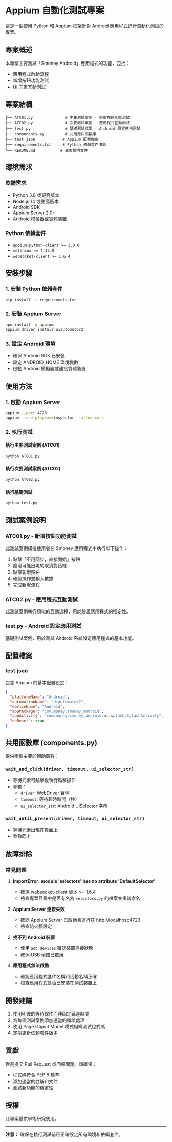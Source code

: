 # Appium 自動化測試專案

這是一個使用 Python 和 Appium 框架針對 Android 應用程式進行自動化測試的專案。

## 專案概述

本專案主要測試「Smoney Android」應用程式的功能，包括：

- 應用程式啟動流程
- 新增按鈕功能測試
- UI 元素互動測試

## 專案結構

```
├── ATC01.py              # 主要測試案例 - 新增按鈕功能測試
├── ATC02.py              # 次要測試案例 - 應用程式互動測試
├── test.py               # 基礎測試檔案 - Android 設定應用測試
├── components.py         # 共用元件函數庫
├── test.json            # Appium 配置檔案
├── requirements.txt     # Python 依賴套件清單
└── README.md           # 專案說明文件
```

## 環境需求

### 軟體需求

- Python 3.8 或更高版本
- Node.js 14 或更高版本
- Android SDK
- Appium Server 2.0+
- Android 模擬器或實體裝置

### Python 依賴套件

- `appium-python-client >= 3.0.0`
- `selenium >= 4.15.0`
- `websocket-client >= 1.6.4`

## 安裝步驟

### 1. 安裝 Python 依賴套件

```bash
pip install -r requirements.txt
```

### 2. 安裝 Appium Server

```bash
npm install -g appium
appium driver install uiautomator2
```

### 3. 設定 Android 環境

- 確保 Android SDK 已安裝
- 設定 ANDROID_HOME 環境變數
- 啟動 Android 模擬器或連接實體裝置

## 使用方法

### 1. 啟動 Appium Server

```bash
appium --port 4723
appium --use-plugins=inspector --allow-cors
```

### 2. 執行測試

#### 執行主要測試案例 (ATC01)

```bash
python ATC01.py

```

#### 執行次要測試案例 (ATC02)

```bash
python ATC02.py
```

#### 執行基礎測試

```bash
python test.py
```

## 測試案例說明

### ATC01.py - 新增按鈕功能測試

此測試案例模擬使用者在 Smoney 應用程式中執行以下操作：

1. 點擊「不用同步，直接開始」按鈕
2. 處理可能出現的取消對話框
3. 點擊新增按鈕
4. 確認操作並輸入數據
5. 完成新增流程

### ATC02.py - 應用程式互動測試

此測試案例執行類似的互動流程，用於驗證應用程式的穩定性。

### test.py - Android 設定應用測試

基礎測試案例，用於測試 Android 系統設定應用程式的基本功能。

## 配置檔案

### test.json

包含 Appium 的基本配置設定：

```json
{
  "platformName": "Android",
  "automationName": "UiAutomator2",
  "deviceName": "Android",
  "appPackage": "com.money.smoney_android",
  "appActivity": "com.money.smoney_android.ui.splash.SplashActivity",
  "noReset": true
}
```

## 共用函數庫 (components.py)

提供兩個主要的輔助函數：

### `wait_and_click(driver, timeout, ui_selector_str)`

- 等待元素可點擊後執行點擊操作
- 參數：
  - `driver`: WebDriver 實例
  - `timeout`: 等待超時時間（秒）
  - `ui_selector_str`: Android UiSelector 字串

### `wait_until_present(driver, timeout, ui_selector_str)`

- 等待元素出現在頁面上
- 參數同上

## 故障排除

### 常見問題

1. **ImportError: module 'selectors' has no attribute 'DefaultSelector'**

   - 確保 websocket-client 版本 >= 1.6.4
   - 檢查專案目錄中是否有名為 `selectors.py` 的檔案並重新命名

2. **Appium Server 連接失敗**

   - 確認 Appium Server 已啟動且運行在 http://localhost:4723
   - 檢查防火牆設定

3. **找不到 Android 裝置**

   - 使用 `adb devices` 確認裝置連接狀態
   - 確保 USB 偵錯已啟用

4. **應用程式無法啟動**
   - 確認應用程式套件名稱和活動名稱正確
   - 檢查應用程式是否已安裝在測試裝置上

## 開發建議

1. 使用明確的等待條件而非固定延遲時間
2. 為每個測試案例添加適當的錯誤處理
3. 使用 Page Object Model 模式組織測試程式碼
4. 定期更新依賴套件版本

## 貢獻

歡迎提交 Pull Request 或回報問題。請確保：

- 程式碼符合 PEP 8 標準
- 添加適當的註解和文件
- 測試新功能的穩定性

## 授權

此專案僅供學術研究使用。

---

**注意：** 確保在執行測試前已正確設定所有環境和依賴套件。
